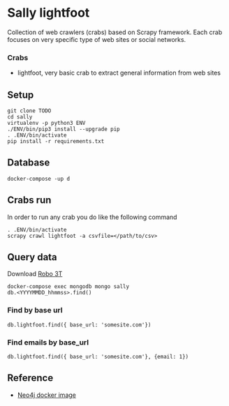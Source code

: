 # Sally lightfoot


Collection of web crawlers (crabs) based on Scrapy framework. Each crab
focuses on very specific type of web sites or social networks.

### Crabs

* lightfoot, very basic crab to extract general information from web
  sites


## Setup


    git clone TODO
    cd sally
    virtualenv -p python3 ENV
    ./ENV/bin/pip3 install --upgrade pip
    . .ENV/bin/activate
    pip install -r requirements.txt


## Database


    docker-compose -up d



## Crabs run

In order to run any crab you do like the following command


    . .ENV/bin/activate
    scrapy crawl lightfoot -a csvfile=</path/to/csv>


## Query data

Download [Robo 3T](https://robomongo.org/)


    docker-compose exec mongodb mongo sally
    db.<YYYYMMDD_hhmmss>.find()


### Find by base url


    db.lightfoot.find({ base_url: 'somesite.com'})


### Find emails by base_url


    db.lightfoot.find({ base_url: 'somesite.com'}, {email: 1})


## Reference

* [Neo4j docker image](https://hub.docker.com/_/neo4j/)
